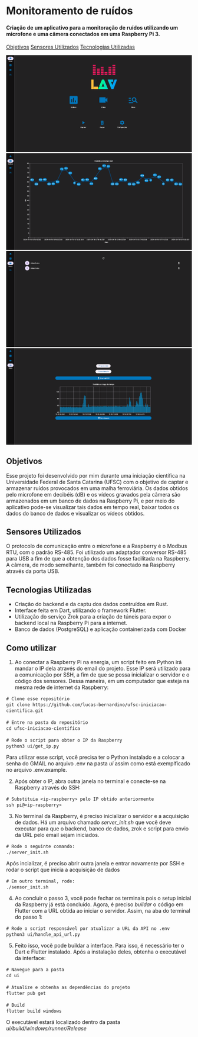 # Monitoramento de ruídos

#### Criação de um aplicativo para a monitoração de ruídos utilizando um microfone e uma câmera conectados em uma Raspberry Pi 3.

[Objetivos](#objetivos)
[Sensores Utilizados](#sensores-utilizados)
[Tecnologias Utilizadas](#sensores-utilizados)


![Home](/assets/home.png)
![Gráficos](/assets/graficos.png)
![Vídeos](/assets/videos.png)
![Filtros](/assets/filtros.png)

## Objetivos
Esse projeto foi desenvolvido por mim durante uma iniciação científica na Universidade Federal de Santa Catarina (UFSC) com o objetivo de captar e armazenar ruídos provocados em uma malha ferroviária. Os dados obtidos pelo microfone em decibéis (dB) e os vídeos gravados pela câmera são armazenados em um banco de dados na Raspberry Pi, e por meio do aplicativo pode-se visualizar tais dados em tempo real, baixar todos os dados do banco de dados e visualizar os vídeos obtidos.

## Sensores Utilizados
O protocolo de comunicação entre o microfone e a Raspberry é o Modbus RTU, com o padrão RS-485. Foi utilizado um adaptador conversor RS-485 para USB a fim de que a obtenção dos dados fosse facilitada na Raspberry.
A câmera, de modo semelhante, também foi conectado na Raspberry através da porta USB.

## Tecnologias Utilizadas
* Criação do backend e da captu dos dados contruídos em Rust.
* Interface feita em Dart, utilizando o framework Flutter.
* Utilização do serviço Zrok para a criação de túneis para expor o backend local na Raspberry Pi para a internet.
* Banco de dados (PostgreSQL) e aplicação containerizada com Docker

## Como utilizar

1. Ao conectar a Raspberry Pi na energia, um script feito em Python irá mandar o IP dela através do email do projeto. Esse IP será utilizado para a comunicação por SSH, a fim de que se possa inicializar o servidor e o código dos sensores. Dessa maneira, em um computador que esteja na mesma rede de internet da Raspberry:
```
# Clone esse repositório
git clone https://github.com/lucas-bernardino/ufsc-iniciacao-cientifica.git

# Entre na pasta do repositório
cd ufsc-iniciacao-cientifica

# Rode o script para obter o IP da Raspberry
python3 ui/get_ip.py
```
Para utilizar esse script, você precisa ter o Python instalado e a colocar a senha do GMAIL no arquivo .env na pasta *ui* assim como está exemplficado no arquivo .env.example.

2. Após obter o IP, abra outra janela no terminal e conecte-se na Raspberry através do SSH:
```
# Substituia <ip-raspberry> pelo IP obtido anteriormente
ssh pi@<ip-raspberry> 
```

3. No terminal da Raspberry, é preciso inicializar o servidor e a acquisição de dados. Há um arquivo chamado *server_init.sh* que você deve executar para que o backend, banco de dados, zrok e script para envio da URL pelo email sejam iniciados. 
```
# Rode o seguinte comando:
./server_init.sh
```
Após incializar, é preciso abrir outra janela e entrar novamente por SSH e rodar o script que inicia a acquisição de dados
```
# Em outro terminal, rode:
./sensor_init.sh
```

4. Ao concluir o passo 3, você pode fechar os terminais pois o setup inicial da Raspberry já está concluído. Agora, é preciso *buildar* o código em Flutter com a URL obtida ao iniciar o servidor. Assim, na aba do terminal do passo 1:
```
# Rode o script responsável por atualizar a URL da API no .env
python3 ui/handle_api_url.py
```

5. Feito isso, você pode buildar a interface. Para isso, é necessário ter o Dart e Flutter instalado. Após a instalação deles, obtenha o executável da interface: 
```
# Navegue para a pasta
cd ui

# Atualize e obtenha as dependências do projeto
flutter pub get

# Build
flutter build windows
```
O executável estará localizado dentro da pasta *ui/build/windows/runner/Release*
